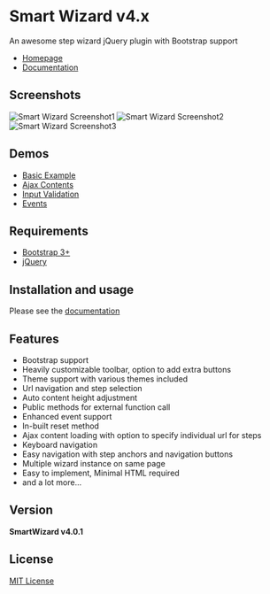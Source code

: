 # Smart Wizard v4.x
An awesome step wizard jQuery plugin with Bootstrap support

+ [Homepage](http://techlaboratory.net/smartwizard)
+ [Documentation](http://techlaboratory.net/smartwizard/documentation)

Screenshots
-----
![Smart Wizard Screenshot1](http://techlaboratory.net/assets/media/products/SmartWizard4_1.png)
![Smart Wizard Screenshot2](http://techlaboratory.net/assets/media/products/SmartWizard4_2.png)
![Smart Wizard Screenshot3](http://techlaboratory.net/assets/media/products/SmartWizard4_3.png)

Demos
-----
  + [Basic Example](http://techlaboratory.net/smartwizard/demo/basic)
  + [Ajax Contents](http://techlaboratory.net/smartwizard/demo/ajax)
  + [Input Validation](http://techlaboratory.net/smartwizard/demo/validation)
  + [Events](http://techlaboratory.net/smartwizard/demo/events)

Requirements
-----
  + [Bootstrap 3+](http://getbootstrap.com/getting-started/#download)
  + [jQuery](http://jquery.com/)

Installation and usage 
-----
 Please see the [documentation](http://techlaboratory.net/smartwizard/documentation)

Features
-----
  + Bootstrap support
  + Heavily customizable toolbar, option to add extra buttons
  + Theme support with various themes included
  + Url navigation and step selection
  + Auto content height adjustment
  + Public methods for external function call
  + Enhanced event support
  + In-built reset method
  + Ajax content loading with option to specify individual url for steps
  + Keyboard navigation
  + Easy navigation with step anchors and navigation buttons
  + Multiple wizard instance on same page
  + Easy to implement, Minimal HTML required
  + and a lot more...

Version
-----
**SmartWizard v4.0.1**

License
----
[MIT License](https://github.com/techlab/SmartWizard/blob/master/LICENSE)
